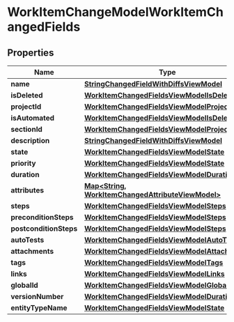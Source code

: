 

# WorkItemChangeModelWorkItemChangedFields


## Properties

| Name | Type | Description | Notes |
|------------ | ------------- | ------------- | -------------|
|**name** | [**StringChangedFieldWithDiffsViewModel**](StringChangedFieldWithDiffsViewModel.md) |  |  [optional] |
|**isDeleted** | [**WorkItemChangedFieldsViewModelIsDeleted**](WorkItemChangedFieldsViewModelIsDeleted.md) |  |  |
|**projectId** | [**WorkItemChangedFieldsViewModelProjectId**](WorkItemChangedFieldsViewModelProjectId.md) |  |  |
|**isAutomated** | [**WorkItemChangedFieldsViewModelIsDeleted**](WorkItemChangedFieldsViewModelIsDeleted.md) |  |  |
|**sectionId** | [**WorkItemChangedFieldsViewModelProjectId**](WorkItemChangedFieldsViewModelProjectId.md) |  |  |
|**description** | [**StringChangedFieldWithDiffsViewModel**](StringChangedFieldWithDiffsViewModel.md) |  |  [optional] |
|**state** | [**WorkItemChangedFieldsViewModelState**](WorkItemChangedFieldsViewModelState.md) |  |  |
|**priority** | [**WorkItemChangedFieldsViewModelState**](WorkItemChangedFieldsViewModelState.md) |  |  |
|**duration** | [**WorkItemChangedFieldsViewModelDuration**](WorkItemChangedFieldsViewModelDuration.md) |  |  |
|**attributes** | [**Map&lt;String, WorkItemChangedAttributeViewModel&gt;**](WorkItemChangedAttributeViewModel.md) |  |  |
|**steps** | [**WorkItemChangedFieldsViewModelSteps**](WorkItemChangedFieldsViewModelSteps.md) |  |  |
|**preconditionSteps** | [**WorkItemChangedFieldsViewModelSteps**](WorkItemChangedFieldsViewModelSteps.md) |  |  |
|**postconditionSteps** | [**WorkItemChangedFieldsViewModelSteps**](WorkItemChangedFieldsViewModelSteps.md) |  |  |
|**autoTests** | [**WorkItemChangedFieldsViewModelAutoTests**](WorkItemChangedFieldsViewModelAutoTests.md) |  |  |
|**attachments** | [**WorkItemChangedFieldsViewModelAttachments**](WorkItemChangedFieldsViewModelAttachments.md) |  |  |
|**tags** | [**WorkItemChangedFieldsViewModelTags**](WorkItemChangedFieldsViewModelTags.md) |  |  |
|**links** | [**WorkItemChangedFieldsViewModelLinks**](WorkItemChangedFieldsViewModelLinks.md) |  |  |
|**globalId** | [**WorkItemChangedFieldsViewModelGlobalId**](WorkItemChangedFieldsViewModelGlobalId.md) |  |  |
|**versionNumber** | [**WorkItemChangedFieldsViewModelDuration**](WorkItemChangedFieldsViewModelDuration.md) |  |  |
|**entityTypeName** | [**WorkItemChangedFieldsViewModelState**](WorkItemChangedFieldsViewModelState.md) |  |  |




